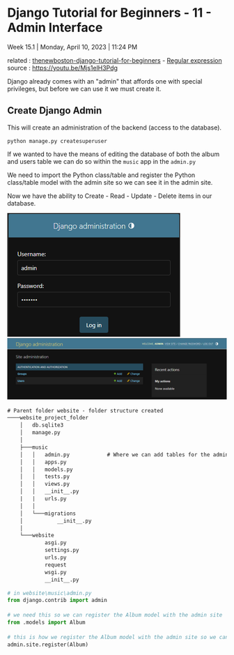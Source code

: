 # Django Tutorial for Beginners - 11 - Admin Interface

Week 15.1 | Monday, April 10, 2023 | 11:24 PM

related : [thenewboston-django-tutorial-for-beginners](thenewboston-django-tutorial-for-beginners.md) - [Regular expression](../Regular%20expression.md)
source : https://youtu.be/Mjs1elH3Pdg

Django already comes with an "admin" that affords one with special privileges, but before we can use it we must create it.

## Create Django Admin

This will create an administration of the backend (access to the database).

```term
python manage.py createsuperuser
```

If we wanted to have the means of editing the database of both the album and users table we can do so within the `music` app in the `admin.py`

We need to import the Python class/table and register the Python class/table model with the admin site so we can see it in the admin site.

Now we have the ability to Create - Read - Update - Delete items in our database.

![](_image-attachments/Pasted%20image%2020230410233153.png)
![](_image-attachments/Pasted%20image%2020230410233226.png)

```txt
# Parent folder website - folder structure created
────website_project_folder
    │   db.sqlite3
    │   manage.py
    │
    ├───music
    │   │   admin.py            # Where we can add tables for the admin
    │   │   apps.py
    │   │   models.py
    │   │   tests.py
    │   │   views.py
    │   │   __init__.py
    |   |   urls.py
    │   │
    │   └───migrations
    │           __init__.py
    │
    └───website
            asgi.py
            settings.py
            urls.py
            request
            wsgi.py
            __init__.py
```

```python
# in website\music\admin.py
from django.contrib import admin

# we need this so we can register the Album model with the admin site
from .models import Album

# this is how we register the Album model with the admin site so we can see it in the admin site
admin.site.register(Album)
```

